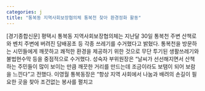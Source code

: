 ```yaml
---
categories: j
title: "통복동 지역사회보장협의체 통복천 찾아 환경정화 활동"
---
```

[경기종합신문] 평택시 통복동 지역사회보장협의체는 지난달 30일 통복천 주변 산책로와 벤치 주변에 버려진 담배꽁초 등 각종 쓰레기를 수거했다고 밝혔다. 통복천을 방문하는 시민들에게 깨끗하고 쾌적한 환경을 제공하기 위한 것으로 무단 투기된 생활쓰레기와 불법현수막 등을 중점적으로 수거했다. 성숙자 부위원장은 “날씨가 선선해지면서 산책하는 주민들이 많이 보이는 만큼 깨끗한 거리를 만드는데 조금이라도 보탬이 되어 보람을 느낀다”고 전했다. 이영월 통복동장은 “항상 지역 사회에서 나눔과 배려의 손길이 필요한 곳을 찾아 조건없는 봉사를 펼치고